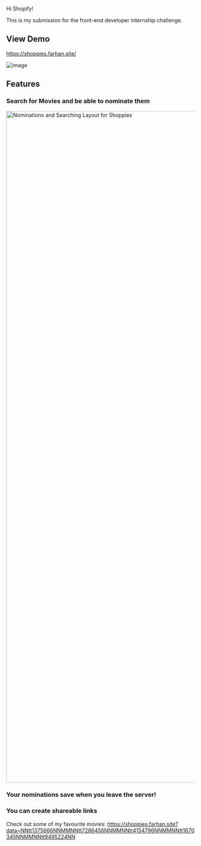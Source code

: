 Hi Shopify!

This is my submission for the front-end developer internship challenge. 

## View Demo

https://shoppies.farhan.site/

![image](https://user-images.githubusercontent.com/44536753/116790107-9eb30400-aa80-11eb-8cee-2aa5c0e6d7c4.png)


## Features

### Search for Movies and be able to nominate them

<img width="1792" alt="Nominations and Searching Layout for Shoppies" src="https://user-images.githubusercontent.com/44536753/116790403-ed14d280-aa81-11eb-838b-c1c6492e114f.png">

### Your nominations save when you leave the server! 

### You can create shareable links

Check out some of my favourite movies: https://shoppies.farhan.site?data=NNtt1375666NNMMNNtt7286456NNMMNNtt4154796NNMMNNtt1670345NNMMNNtt9495224NN
